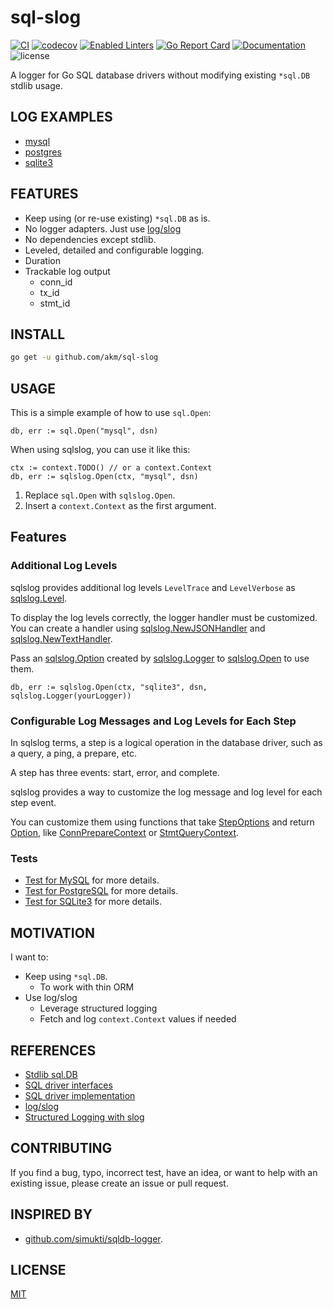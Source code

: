 # sql-slog

[![CI](https://github.com/akm/sql-slog/actions/workflows/ci.yml/badge.svg)](https://github.com/akm/sql-slog/actions/workflows/ci.yml)
[![codecov](https://codecov.io/github/akm/sql-slog/graph/badge.svg?token=9BcanbSLut)](https://codecov.io/github/akm/sql-slog)
[![Enabled Linters](https://img.shields.io/badge/dynamic/yaml?url=https%3A%2F%2Fraw.githubusercontent.com%2Fakm%2Fsql-slog%2Frefs%2Fheads%2Fmain%2F.project.yaml&query=%24.linters&label=enabled%20linters&color=%2317AFC2)](.golangci.yml)
[![Go Report Card](https://goreportcard.com/badge/github.com/akm/sql-slog)](https://goreportcard.com/report/github.com/akm/sql-slog)
[![Documentation](https://img.shields.io/badge/go.dev-reference-007d9c?logo=go&logoColor=white&style=flat-square)](https://pkg.go.dev/github.com/akm/sql-slog)
![license](https://img.shields.io/github/license/akm/sql-slog)

A logger for Go SQL database drivers without modifying existing `*sql.DB` stdlib usage.

## LOG EXAMPLES

- [mysql](./examples/logs-mysql/results)
- [postgres](./examples/logs-postgres/results)
- [sqlite3](./examples/logs-sqlite3/results)

## FEATURES

- Keep using (or re-use existing) `*sql.DB` as is.
- No logger adapters. Just use [log/slog](https://pkg.go.dev/log/slog)
- No dependencies except stdlib.
- Leveled, detailed and configurable logging.
- Duration
- Trackable log output
  - conn_id
  - tx_id
  - stmt_id

## INSTALL

```sh
go get -u github.com/akm/sql-slog
```

## USAGE

This is a simple example of how to use `sql.Open`:

```golang
db, err := sql.Open("mysql", dsn)
```

When using sqlslog, you can use it like this:

```golang
ctx := context.TODO() // or a context.Context
db, err := sqlslog.Open(ctx, "mysql", dsn)
```

1. Replace `sql.Open` with `sqlslog.Open`.
2. Insert a `context.Context` as the first argument.

## Features

### Additional Log Levels

sqlslog provides additional log levels `LevelTrace` and `LevelVerbose` as [sqlslog.Level](https://pkg.go.dev/github.com/akm/sql-slog#Level).

To display the log levels correctly, the logger handler must be customized. You can create a handler using [sqlslog.NewJSONHandler](https://pkg.go.dev/github.com/akm/sql-slog#NewJSONHandler) and [sqlslog.NewTextHandler](https://pkg.go.dev/github.com/akm/sql-slog#NewTextHandler).

Pass an [sqlslog.Option](https://pkg.go.dev/github.com/akm/sql-slog#Option) created by [sqlslog.Logger](https://pkg.go.dev/github.com/akm/sql-slog#Logger) to [sqlslog.Open](https://pkg.go.dev/github.com/akm/sql-slog#Open) to use them.

```golang
db, err := sqlslog.Open(ctx, "sqlite3", dsn, sqlslog.Logger(yourLogger))
```

### Configurable Log Messages and Log Levels for Each Step

In sqlslog terms, a step is a logical operation in the database driver, such as a query, a ping, a prepare, etc.

A step has three events: start, error, and complete.

sqlslog provides a way to customize the log message and log level for each step event.

You can customize them using functions that take [StepOptions](https://pkg.go.dev/github.com/akm/sql-slog#StepOptions) and return [Option](https://pkg.go.dev/github.com/akm/sql-slog#Option), like [ConnPrepareContext](https://pkg.go.dev/github.com/akm/sql-slog#ConnPrepareContext) or [StmtQueryContext](https://pkg.go.dev/github.com/akm/sql-slog#StmtQueryContext).

### Tests

- [Test for MySQL](https://github.com/akm/sql-slog/blob/3f72cc68aefa9ac05b031d865dbdaec8a361c2c9/tests/mysql/low_level_with_context_test.go) for more details.
- [Test for PostgreSQL](https://github.com/akm/sql-slog/blob/3f72cc68aefa9ac05b031d865dbdaec8a361c2c9/tests/postgres/low_level_with_context_test.go) for more details.
- [Test for SQLite3](https://github.com/akm/sql-slog/blob/3f72cc68aefa9ac05b031d865dbdaec8a361c2c9/tests/sqlite3/low_level_without_context_test.go) for more details.

## MOTIVATION

I want to:

- Keep using `*sql.DB`.
  - To work with thin ORM
- Use log/slog
  - Leverage structured logging
  - Fetch and log `context.Context` values if needed

## REFERENCES

- [Stdlib sql.DB](https://github.com/golang/go/blob/master/src/database/sql/sql.go)
- [SQL driver interfaces](https://github.com/golang/go/blob/master/src/database/sql/driver/driver.go)
- [SQL driver implementation](https://go.dev/wiki/SQLDrivers)
- [log/slog](https://pkg.go.dev/log/slog)
- [Structured Logging with slog](https://go.dev/blog/slog)

## CONTRIBUTING

If you find a bug, typo, incorrect test, have an idea, or want to help with an existing issue, please create an issue or pull request.

## INSPIRED BY

- [github.com/simukti/sqldb-logger](https://github.com/simukti/sqldb-logger).

## LICENSE

[MIT](./LICENSE)
